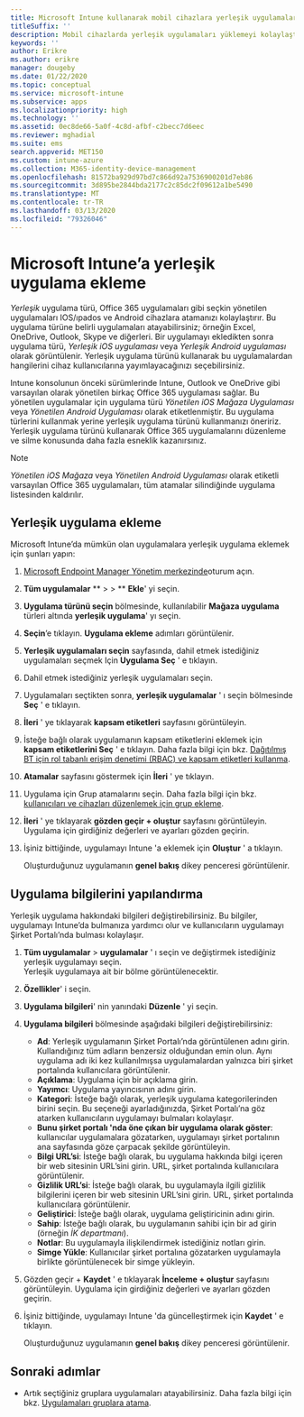 ```yaml
---
title: Microsoft Intune kullanarak mobil cihazlara yerleşik uygulamalar yükleme
titleSuffix: ''
description: Mobil cihazlarda yerleşik uygulamaları yüklemeyi kolaylaştırmak için Intune’u nasıl kullanabileceğinizi öğrenin.
keywords: ''
author: Erikre
ms.author: erikre
manager: dougeby
ms.date: 01/22/2020
ms.topic: conceptual
ms.service: microsoft-intune
ms.subservice: apps
ms.localizationpriority: high
ms.technology: ''
ms.assetid: 0ec8de66-5a0f-4c8d-afbf-c2becc7d6eec
ms.reviewer: mghadial
ms.suite: ems
search.appverid: MET150
ms.custom: intune-azure
ms.collection: M365-identity-device-management
ms.openlocfilehash: 81572ba929d97bd7c866d92a7536900201d7eb86
ms.sourcegitcommit: 3d895be2844bda2177c2c85dc2f09612a1be5490
ms.translationtype: MT
ms.contentlocale: tr-TR
ms.lasthandoff: 03/13/2020
ms.locfileid: "79326046"
---
```

# <a name="add-built-in-apps-to-microsoft-intune"></a>Microsoft Intune’a yerleşik uygulama ekleme

*Yerleşik* uygulama türü, Office 365 uygulamaları gibi seçkin yönetilen uygulamaları IOS/ıpados ve Android cihazlara atamanızı kolaylaştırır. Bu uygulama türüne belirli uygulamaları atayabilirsiniz; örneğin Excel, OneDrive, Outlook, Skype ve diğerleri. Bir uygulamayı ekledikten sonra uygulama türü, *Yerleşik iOS uygulaması* veya *Yerleşik Android uygulaması* olarak görüntülenir. Yerleşik uygulama türünü kullanarak bu uygulamalardan hangilerini cihaz kullanıcılarına yayımlayacağınızı seçebilirsiniz.

Intune konsolunun önceki sürümlerinde Intune, Outlook ve OneDrive gibi varsayılan olarak yönetilen birkaç Office 365 uygulaması sağlar. Bu yönetilen uygulamalar için uygulama türü *Yönetilen iOS Mağaza Uygulaması* veya *Yönetilen Android Uygulaması* olarak etiketlenmiştir. Bu uygulama türlerini kullanmak yerine yerleşik uygulama türünü kullanmanızı öneririz. Yerleşik uygulama türünü kullanarak Office 365 uygulamalarını düzenleme ve silme konusunda daha fazla esneklik kazanırsınız.

>[!NOTE]
>*Yönetilen iOS Mağaza* veya *Yönetilen Android Uygulaması* olarak etiketli varsayılan Office 365 uygulamaları, tüm atamalar silindiğinde uygulama listesinden kaldırılır.

## <a name="add-a-built-in-app"></a>Yerleşik uygulama ekleme

Microsoft Intune’da mümkün olan uygulamalara yerleşik uygulama eklemek için şunları yapın:
1. [Microsoft Endpoint Manager Yönetim merkezinde](https://go.microsoft.com/fwlink/?linkid=2109431)oturum açın.
2. **Tüm uygulamalar** ** >  > ** **Ekle**' yi seçin.
3. **Uygulama türünü seçin** bölmesinde, kullanılabilir **Mağaza uygulama** türleri altında **yerleşik uygulama**' yı seçin.
4. **Seçin**’e tıklayın. **Uygulama ekleme** adımları görüntülenir.
5. **Yerleşik uygulamaları seçin** sayfasında, dahil etmek istediğiniz uygulamaları seçmek Için **Uygulama Seç** ' e tıklayın.
6. Dahil etmek istediğiniz yerleşik uygulamaları seçin. 
7. Uygulamaları seçtikten sonra, **yerleşik uygulamalar** ' ı seçin bölmesinde **Seç** ' e tıklayın.
8. **İleri** ' ye tıklayarak **kapsam etiketleri** sayfasını görüntüleyin.
9. İsteğe bağlı olarak uygulamanın kapsam etiketlerini eklemek için **kapsam etiketlerini Seç** ' e tıklayın. Daha fazla bilgi için bkz. [Dağıtılmış BT için rol tabanlı erişim denetimi (RBAC) ve kapsam etiketleri kullanma](../fundamentals/scope-tags.md).
10. **Atamalar** sayfasını göstermek için **İleri** ' ye tıklayın.
11. Uygulama için Grup atamalarını seçin. Daha fazla bilgi için bkz. [kullanıcıları ve cihazları düzenlemek için grup ekleme](../fundamentals/groups-add.md). 
12. **İleri** ' ye tıklayarak **gözden geçir + oluştur** sayfasını görüntüleyin. Uygulama için girdiğiniz değerleri ve ayarları gözden geçirin.
13. İşiniz bittiğinde, uygulamayı Intune 'a eklemek için **Oluştur** ' a tıklayın.

    Oluşturduğunuz uygulamanın **genel bakış** dikey penceresi görüntülenir.

## <a name="configure-app-information"></a>Uygulama bilgilerini yapılandırma

Yerleşik uygulama hakkındaki bilgileri değiştirebilirsiniz. Bu bilgiler, uygulamayı Intune’da bulmanıza yardımcı olur ve kullanıcıların uygulamayı Şirket Portalı’nda bulması kolaylaşır.
1. **Tüm uygulamalar** > **uygulamalar** ' ı seçin ve değiştirmek istediğiniz yerleşik uygulamayı seçin.  
   Yerleşik uygulamaya ait bir bölme görüntülenecektir.
2. **Özellikler**' i seçin.
3. **Uygulama bilgileri**' nin yanındaki **Düzenle** ' yi seçin.
4. **Uygulama bilgileri** bölmesinde aşağıdaki bilgileri değiştirebilirsiniz:
    - **Ad**: Yerleşik uygulamanın Şirket Portalı’nda görüntülenen adını girin. Kullandığınız tüm adların benzersiz olduğundan emin olun. Aynı uygulama adı iki kez kullanılmışsa uygulamalardan yalnızca biri şirket portalında kullanıcılara görüntülenir.
    - **Açıklama**: Uygulama için bir açıklama girin. 
    - **Yayımcı**: Uygulama yayıncısının adını girin.
    - **Kategori**: İsteğe bağlı olarak, yerleşik uygulama kategorilerinden birini seçin. Bu seçeneği ayarladığınızda, Şirket Portalı’na göz atarken kullanıcıların uygulamayı bulmaları kolaylaşır.
    - **Bunu şirket portalı 'nda öne çıkan bir uygulama olarak göster**: kullanıcılar uygulamalara gözatarken, uygulamayı şirket portalının ana sayfasında göze çarpacak şekilde görüntüleyin.
    - **Bilgi URL’si**: İsteğe bağlı olarak, bu uygulama hakkında bilgi içeren bir web sitesinin URL’sini girin. URL, şirket portalında kullanıcılara görüntülenir.
    - **Gizlilik URL’si**: İsteğe bağlı olarak, bu uygulamayla ilgili gizlilik bilgilerini içeren bir web sitesinin URL’sini girin. URL, şirket portalında kullanıcılara görüntülenir.
    - **Geliştirici**: İsteğe bağlı olarak, uygulama geliştiricinin adını girin.
    - **Sahip**: İsteğe bağlı olarak, bu uygulamanın sahibi için bir ad girin (örneğin *İK departmanı*).
    - **Notlar**: Bu uygulamayla ilişkilendirmek istediğiniz notları girin.
    - **Simge Yükle**: Kullanıcılar şirket portalına gözatarken uygulamayla birlikte görüntülenecek bir simge yükleyin.
5. Gözden geçir + **Kaydet** ' e tıklayarak **İnceleme + oluştur** sayfasını görüntüleyin. Uygulama için girdiğiniz değerleri ve ayarları gözden geçirin.
13. İşiniz bittiğinde, uygulamayı Intune 'da güncelleştirmek için **Kaydet** ' e tıklayın.

    Oluşturduğunuz uygulamanın **genel bakış** dikey penceresi görüntülenir.

## <a name="next-steps"></a>Sonraki adımlar

- Artık seçtiğiniz gruplara uygulamaları atayabilirsiniz. Daha fazla bilgi için bkz. [Uygulamaları gruplara atama](apps-deploy.md).
